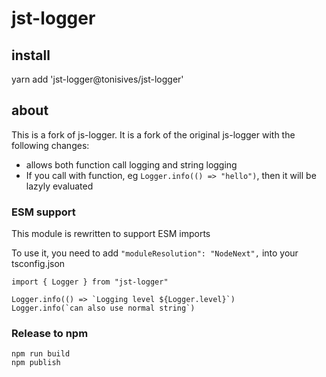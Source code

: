 # jst-logger

## install
yarn add 'jst-logger@tonisives/jst-logger'

## about

This is a fork of js-logger. It is a fork of the original js-logger with the following changes:

- allows both function call logging and string logging
- If you call with function, eg `Logger.info(() => "hello")`, then it will be lazyly evaluated

### ESM support

This module is rewritten to support ESM imports

To use it, you need to add `"moduleResolution": "NodeNext",` into your tsconfig.json

```
import { Logger } from "jst-logger"

Logger.info(() => `Logging level ${Logger.level}`)
Logger.info(`can also use normal string`)
```


### Release to npm

```
npm run build
npm publish
```
